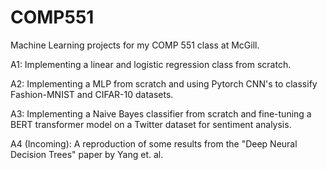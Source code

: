 # COMP551
Machine Learning projects for my COMP 551 class at McGill. 

A1: Implementing a linear and logistic regression class from scratch.

A2: Implementing a MLP from scratch and using Pytorch CNN's to classify Fashion-MNIST and CIFAR-10 datasets.

A3: Implementing a Naive Bayes classifier from scratch and fine-tuning a BERT transformer model on a Twitter dataset for sentiment analysis.

A4 (Incoming): A reproduction of some results from the "Deep Neural Decision Trees" paper by Yang et. al.
